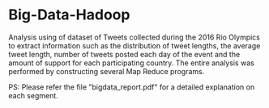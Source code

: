 # Big-Data-Hadoop

Analysis using of dataset of Tweets collected during the 2016 Rio Olympics to extract information such as the distribution of tweet lengths, the average tweet length, number of tweets posted each day of the event and the amount of support for each participating country. The entire analysis was performed by constructing several Map Reduce programs.

PS: Please refer the file "bigdata_report.pdf" for a detailed explanation on each segment.
